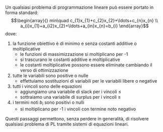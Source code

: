 Un qualsiasi problema di programmazione lineare può essere portato in forma standard:
$$\begin{array}{}
min\quad c_{1}x_{1}+c_{2}x_{2}+\ldots+c_{n}x_{n} \\
a_{i}x_{1}+a_{i2}x_{2}+\ldots+a_{in}x_{n}=b_{i}
\end{array}$$
dove:
1. la funzione obiettivo è di minimo e senza costanti additive o moltiplicative
	- le funzioni di massimizzazione si moltiplicano per -1
	- si trascurano le costanti additive e moltiplicative
	- le costanti moltiplicative possono essere eliminate cambiando il verso di ottimizzazione
2. tutte le variabili sono positive o nulle
	- effettuiamo sostituzioni di variabili per le variabili libere o negative
3. tutti i vincoli sono delle equazioni
	- aggiungiamo una variabile di slack per i vincoli $\leq$
	- sottraiamo una variabile di surplus per i vincoli $\geq$
4. i termini noti $b_{i}$ sono positivi o nulli
	- si moltiplicano per -1 i vincoli con termine noto negativo

Questi passaggi permettono, senza perdere in generalità, di risolvere qualsiasi problema di PL tramite sistemi di equazioni lineari.